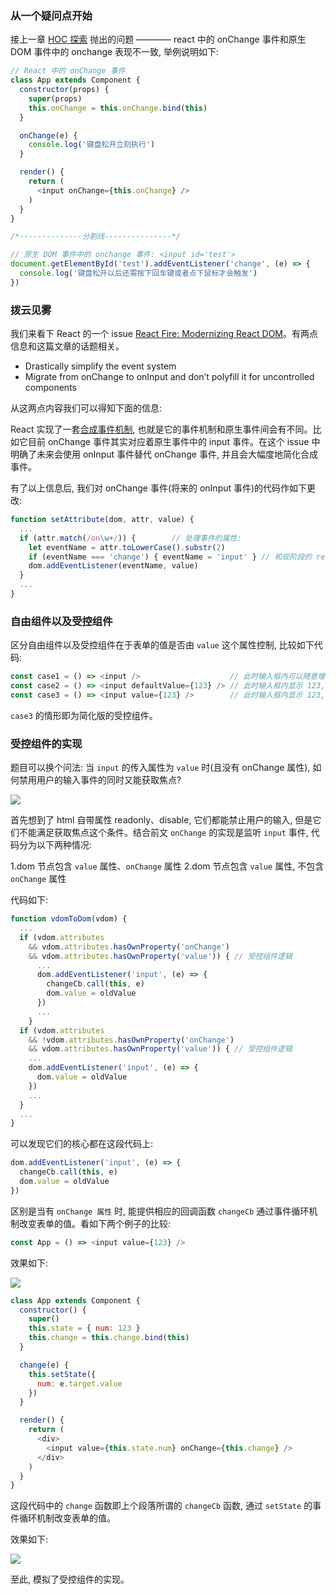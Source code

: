 <!--
abbrlink: v3n4ihlt
-->

### 从一个疑问点开始

接上一章 [HOC 探索](https://github.com/MuYunyun/blog/blob/master/从0到1实现React/8.HOC探索.md#属性代理props-proxy) 抛出的问题 ———— react 中的 onChange 事件和原生 DOM 事件中的 onchange 表现不一致, 举例说明如下:

```js
// React 中的 onChange 事件
class App extends Component {
  constructor(props) {
    super(props)
    this.onChange = this.onChange.bind(this)
  }

  onChange(e) {
    console.log('键盘松开立刻执行')
  }

  render() {
    return (
      <input onChange={this.onChange} />
    )
  }
}

/*--------------分割线---------------*/

// 原生 DOM 事件中的 onchange 事件: <input id='test'>
document.getElementById('test').addEventListener('change', (e) => {
  console.log('键盘松开以后还需按下回车键或者点下鼠标才会触发')
})
```

### 拨云见雾

我们来看下 React 的一个 issue [React Fire: Modernizing React DOM](https://github.com/facebook/react/issues/13525)。有两点信息和这篇文章的话题相关。

* Drastically simplify the event system
* Migrate from onChange to onInput and don’t polyfill it for uncontrolled components

从这两点内容我们可以得知下面的信息:

React 实现了一套[合成事件机制](https://reactjs.org/docs/events.html#event-pooling), 也就是它的事件机制和原生事件间会有不同。比如它目前 onChange 事件其实对应着原生事件中的 input 事件。在这个 issue 中明确了未来会使用 onInput 事件替代 onChange 事件, 并且会大幅度地简化合成事件。

有了以上信息后, 我们对 onChange 事件(将来的 onInput 事件)的代码作如下更改:

```js
function setAttribute(dom, attr, value) {
  ...
  if (attr.match(/on\w+/)) {        // 处理事件的属性:
    let eventName = attr.toLowerCase().substr(2)
    if (eventName === 'change') { eventName = 'input' } // 和现阶段的 react 统一
    dom.addEventListener(eventName, value)
  }
  ...
}
```

### 自由组件以及受控组件

区分自由组件以及受控组件在于表单的值是否由 `value` 这个属性控制, 比较如下代码:

```js
const case1 = () => <input />                    // 此时输入框内可以随意增减任意值
const case2 = () => <input defaultValue={123} /> // 此时输入框内显示 123, 能随意增减值
const case3 = () => <input value={123} />        // 此时输入框内显示 123, 并且不能随意增减值
```

`case3` 的情形即为简化版的受控组件。

### 受控组件的实现

题目可以换个问法: 当 `input` 的传入属性为 `value` 时(且没有 onChange 属性), 如何禁用用户的输入事件的同时又能获取焦点?

![](http://with.muyunyun.cn/0fa301946b3f4bf315d742735c333562.jpg-200)

首先想到了 html 自带属性 readonly、disable, 它们都能禁止用户的输入, 但是它们不能满足获取焦点这个条件。结合前文 `onChange` 的实现是监听 `input` 事件, 代码分为以下两种情况:

1.dom 节点包含 `value` 属性、`onChange` 属性
2.dom 节点包含 `value` 属性, 不包含 `onChange` 属性

代码如下:

```js
function vdomToDom(vdom) {
  ...
  if (vdom.attributes
    && vdom.attributes.hasOwnProperty('onChange')
    && vdom.attributes.hasOwnProperty('value')) { // 受控组件逻辑
      ...
      dom.addEventListener('input', (e) => {
        changeCb.call(this, e)
        dom.value = oldValue
      })
      ...
    }
  if (vdom.attributes
    && !vdom.attributes.hasOwnProperty('onChange')
    && vdom.attributes.hasOwnProperty('value')) { // 受控组件逻辑
    ...
    dom.addEventListener('input', (e) => {
      dom.value = oldValue
    })
    ...
  }
  ...
}
```

可以发现它们的核心都在这段代码上:

```js
dom.addEventListener('input', (e) => {
  changeCb.call(this, e)
  dom.value = oldValue
})
```

区别是当有 `onChange 属性` 时, 能提供相应的回调函数 `changeCb` 通过事件循环机制改变表单的值。看如下两个例子的比较:

```js
const App = () => <input value={123} />
```

效果如下:

![](http://with.muyunyun.cn/353c8119b3c60a7f8f7696633c97ad28.jpg-200)

```js
class App extends Component {
  constructor() {
    super()
    this.state = { num: 123 }
    this.change = this.change.bind(this)
  }

  change(e) {
    this.setState({
      num: e.target.value
    })
  }

  render() {
    return (
      <div>
        <input value={this.state.num} onChange={this.change} />
      </div>
    )
  }
}
```

这段代码中的 `change` 函数即上个段落所谓的 `changeCb` 函数, 通过 `setState` 的事件循环机制改变表单的值。

效果如下:

![](http://with.muyunyun.cn/aec70ef0cebf603a0871d61f21e93532.gif)

至此, 模拟了受控组件的实现。